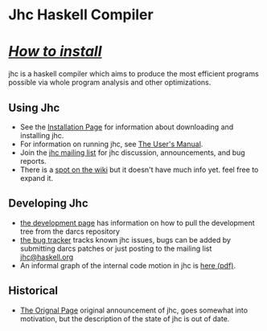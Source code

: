 Jhc Haskell Compiler
====================

[***How to install***](building.shtml)
======================================

jhc is a haskell compiler which aims to produce the most efficient programs
possible via whole program analysis and other optimizations.

Using Jhc
---------

 * See the [Installation Page](building.shtml) for information about downloading and installing jhc.
 * For information on running jhc, see [The User's Manual](manual.html).
 * Join the [jhc mailing list](http://www.haskell.org/mailman/listinfo/jhc) for jhc discussion, announcements, and bug reports.
 * There is a [spot on the wiki](http://haskell.org/haskellwiki/Jhc) but it doesn't have much info yet. feel free to expand it.


Developing Jhc
--------------

 * [the development page](development.shtml) has information on how to pull the development tree from the darcs repository
 * [the bug tracker](bug) tracks known jhc issues, bugs can be added by submitting darcs patches or just posting to the mailing list jhc@haskell.org
 * An informal graph of the internal code motion in jhc is [here (pdf)](big-picture.pdf).

Historical
----------

 * [The Orignal Page](jhc.shtml) original announcement of jhc, goes somewhat into motivation, but the description of the state of jhc is out of date.
